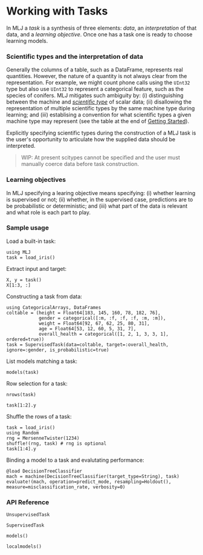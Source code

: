 # Working with Tasks

In MLJ a *task* is a synthesis of three elements: *data*, an
*interpretation* of that data, and a *learning objective*. Once one has a
task one is ready to choose learning models.

### Scientific types and the interpretation of data

Generally the columns of a table, such as a DataFrame, represents real
quantities. However, the nature of a quantity is not always clear from
the representation. For example, we might count phone calls using the
`UInt32` type but also use `UInt32` to represent a categorical
feature, such as the species of conifers. MLJ mitigates such ambiguity
by: (i) distinguishing between the machine and *[scientific
type](index.md)* of scalar data; (ii) disallowing the
representation of multiple scientific types by the same machine type
during learning; and (iii) establising a convention for what
scientific types a given machine type may represent (see the
table at the end of [Getting Started](index.md)).

Explicitly specifying scientific types during the construction of a
MLJ task is the user's opportunity to articulate how the supplied data
should be interpreted.

> WIP: At present scitypes cannot be specified and the user must manually coerce data before task construction. 


### Learning objectives

In MLJ specifying a learing objective means specifying: (i) whether
learning is supervised or not; (ii) whether, in the supervised case,
predictions are to be probabilistic or deterministic; and (iii) what
part of the data is relevant and what role is each part to play.


### Sample usage

Load a built-in task:

```@example 1
using MLJ
task = load_iris()
```

Extract input and target:

```@example 1 
X, y = task()
X[1:3, :]
```

Constructing a task from data:

```@example 1
using CategoricalArrays, DataFrames
coltable = (height = Float64[183, 145, 160, 78, 182, 76],
            gender = categorical([:m, :f, :f, :f, :m, :m]),
            weight = Float64[92, 67, 62, 25, 80, 31],
            age = Float64[53, 12, 60, 5, 31, 7],
            overall_health = categorical([1, 2, 1, 3, 3, 1], ordered=true))
task = SupervisedTask(data=coltable, target=:overall_health, ignore=:gender, is_probabilistic=true)
```

List models matching a task:

```@example 1
models(task)
```

Row selection for a task:

```@example 1
nrows(task)
```

```@example 1
task[1:2].y
```

Shuffle the rows of a task:

```@example 1
task = load_iris()
using Random
rng = MersenneTwister(1234)
shuffle!(rng, task) # rng is optional
task[1:4].y
```

Binding a model to a task and evalutating performance:

```@example 1
@load DecisionTreeClassifier
mach = machine(DecisionTreeClassifier(target_type=String), task)
evaluate!(mach, operation=predict_mode, resampling=Holdout(), measure=misclassification_rate, verbosity=0)
```


### API Reference   

```@docs
UnsupervisedTask
```

```@docs
SupervisedTask
```

```@docs
models()
```

```@docs
localmodels()
```

